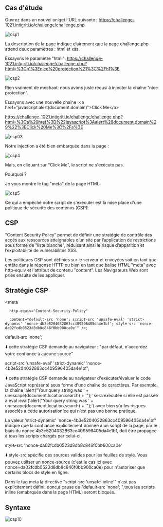 ## Cas d'étude

Ouvrez dans un nouvel onlget l'URL suivante : https://challenge-1021.intigriti.io/challenge/challenge.php

![csp1](https://github.com/aabda2000/sti3a-security/assets/38082725/d42a1a31-ecd3-4c76-897b-f8d97db1df3f)

La description de la page indique clairement que la page challenge.php attend deux paramètres : html et xss.

Essayons  le paramètre "html": https://challenge-1021.intigriti.io/challenge/challenge.php?html=%3Ch1%3Enice%20protection%21%3C%2Fh1%3E

![csp2](https://github.com/aabda2000/sti3a-security/assets/38082725/5cde9f16-38e9-43e4-8460-38fd19faabd7)

Rien vraiment de méchant: nous avons juste réeusi à injecter la chaîne "nice protection".

Essayons avec une nouvelle chaîne :&lt;a href="javascript:alert(document.domain)"&gt;Click Me&lt;/a&gt;

https://challenge-1021.intigriti.io/challenge/challenge.php?html=%3Ca%20href%3D%22javascript%3Aalert%28document.domain%29%22%3EClick%20Me%3C%2Fa%3E

![csp03](https://github.com/aabda2000/sti3a-security/assets/38082725/8c16a228-48aa-4108-8db3-978f3c148535)


Notre injection a été bien embarquée dans la page :

![csp4](https://github.com/aabda2000/sti3a-security/assets/38082725/6f16a774-f8ea-4911-bfc6-7f3429a73074)

Mais, en cliquant sur "Click Me", le script ne s'exécute pas.

Pourquoi ?

Je vous montre le tag "meta" de la page HTML: 

![csp5](https://github.com/aabda2000/sti3a-security/assets/38082725/71b1bcb2-79ce-45af-83b6-c20a024e2424)

Ce qui a empêché notre script de s'exécuter est la mise place d'une politique de sécurité des contenus (CSP)!

## CSP

"Content Security Policy" permet de définir une stratégie de contrôle des accès aux ressources atteignables d’un site par l’application de restrictions sous forme de "liste blanche", réduisant ainsi le risque d’apparition et l’exploitabilité de vulnérabilités XSS.

Les politiques CSP sont définies sur le serveur et envoyées soit en tant que entête dans la réponse HTTP ou bien en tant que balise HTML "meta" avec http-equiv et l'attribut de contenu "content". Les Navigateurs Web sont priés ensuite de les appliquer.

## Stratégie CSP

&lt;meta

      http-equiv="Content-Security-Policy"
      
      content="default-src 'none'; script-src 'unsafe-eval' 'strict-dynamic' 'nonce-4b3e5204032863cc409596405da4e1bf'; style-src 'nonce-da02fcdb0523d8db8c846f0bb900ca0e'" />;

default-src 'none'; 

⬇️ cette stratégie CSP demande au navigateur : "par défaut, n'accordez votre confiance à aucune source" 

script-src 'unsafe-eval' 'strict-dynamic' 'nonce-4b3e5204032863cc409596405da4e1bf';
 
⬇️ cette stratégie CSP demande au navigateur d'exécuter/évaluer le code JavaScript représenté sous forme d'une chaîne de caractères. Par exemple, la chaîne 'alert("Your query string was ' + unescape(document.location.search) + '");' sera exécutée si elle est passée à eval :eval('alert("Your query string was ' + unescape(document.location.search) + '");') avec bien sûr les risques associés à cette autorisation!ce qui n’est pas une bonne pratique.

La valeur 'strict-dynamic' 'nonce-4b3e5204032863cc409596405da4e1bf' indique que la confiance explicitement donnée à un script de la page, par le biais du nonce 4b3e5204032863cc409596405da4e1bf, doit être propagée à tous les scripts chargés par celui-ci.


style-src 'nonce-da02fcdb0523d8db8c846f0bb900ca0e' 

⬇️ style-src spécifie des sources valides pour les feuilles de style. Vous pouvez utiliser un nonce-source (c'est le cas ici avec nonce=da02fcdb0523d8db8c846f0bb900ca0e) pour n'autoriser que certains blocs de style en ligne.


Dans le tag meta la directive "script-src 'unsafe-inline'" n'est pas explicitement défini: donc,à cause de "default-src 'none'; ",tous les scripts inline (emabrqués dans la page HTML) seront bloqués.

## Syntaxe

![csp10](https://github.com/aabda2000/sti3a-security/assets/38082725/ef7c759b-bc3d-4e87-affb-c0dd099130be)





